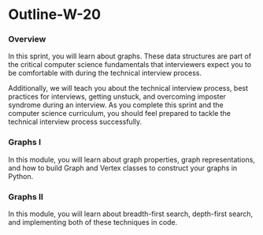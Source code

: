 Outline-W-20
============

### Overview <span id="overview"></span>

In this sprint, you will learn about graphs. These data structures are part of the critical computer science fundamentals that interviewers expect you to be comfortable with during the technical interview process.

Additionally, we will teach you about the technical interview process, best practices for interviews, getting unstuck, and overcoming imposter syndrome during an interview. As you complete this sprint and the computer science curriculum, you should feel prepared to tackle the technical interview process successfully.

### Graphs I <span id="graphs-i"></span>

In this module, you will learn about graph properties, graph representations, and how to build Graph and Vertex classes to construct your graphs in Python.

### Graphs II <span id="graphs-ii"></span>

In this module, you will learn about breadth-first search, depth-first search, and implementing both of these techniques in code.
